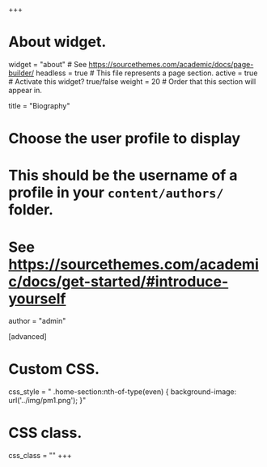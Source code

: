 +++
# About widget.
widget = "about"  # See https://sourcethemes.com/academic/docs/page-builder/
headless = true  # This file represents a page section.
active = true  # Activate this widget? true/false
weight = 20  # Order that this section will appear in.

title = "Biography"

# Choose the user profile to display
# This should be the username of a profile in your `content/authors/` folder.
# See https://sourcethemes.com/academic/docs/get-started/#introduce-yourself
author = "admin"

[advanced]
 # Custom CSS. 
 css_style = "
    .home-section:nth-of-type(even) {
        background-image: url('../img/pm1.png');
    }"
 
 # CSS class.
 css_class = ""
+++
